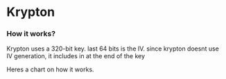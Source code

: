 # Krypton

### How it works?

Krypton uses a 320-bit key. last 64 bits is the IV.
since krypton doesnt use IV generation, it includes in at the end of the key

Heres a chart on how it works.
